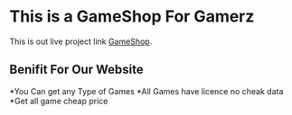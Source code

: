 # This is a GameShop For Gamerz

This is out live project link [GameShop](https://gameshopbd.netlify.com).

## Benifit For Our Website

*You Can get any Type of Games
*All Games have licence no cheak data
*Get all game cheap price

